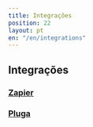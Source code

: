 ```yaml
---
title: Integrações
position: 22
layout: pt
en: "/en/integrations"
---
```


## Integrações

### [Zapier](/integrations/zapier)

### [Pluga](/integrations/pluga)